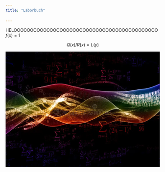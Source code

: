 ```yaml
---
title: "Laborbuch" 

---
```

HELOOOOOOOOOOOOOOOOOOOOOOOOOOOOOOOOOOOOOOOOOOOO $f(x) = 1$

$$ Q(x)/R(x) = L(y)$$

![intro_pic](pictures/intro_pic.jpg)




